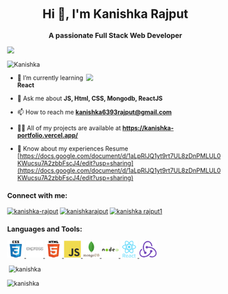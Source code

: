
<h1 align="center">Hi 👋, I'm Kanishka Rajput </h1>
<h3 align="center">A passionate Full Stack Web Developer</h3>
<a align="center" href="https://github.com/shikha-max/readme-typing-svg"><img src="https://readme-typing-svg.herokuapp.com?lines=I'm+Aspiring+MERN+Stack+Developer;%20Enthusiastic%20and%20Motivated;I%20Always%20enjoy%20learning%20new%20things&center=true&width=800&height=60"></a>

<p align="left"> <img src="https://komarev.com/ghpvc/?username=rash6&label=Profile%20views&color=0e75b6&style=flat" alt="Kanishka" /> </p>

<img align="right" src="https://camo.githubusercontent.com/fae4b674aa5c53e9e47f1e52309676275b456869cbc75367e4118b0c9d8d3ae4/68747470733a2f2f6166702e6f72672e706b2f77702d636f6e74656e742f75706c6f6164732f323032312f30382f616d617a6f6e2d76612e676966" width="320px">

- 🌱 I’m currently learning **React**

- 💬 Ask me about **JS, Html, CSS, Mongodb, ReactJS**

- 📫 How to reach me **kanishka6393rajput@gmail.com**

- 👨‍💻 All of my projects are available at **https://kanishka-portfolio.vercel.app/**

- 📄 Know about my experiences Resume [https://docs.google.com/document/d/1aLpRlJQ1yt9rt7UL8zDnPMLUL0KWucsu7A2zbbFscJ4/edit?usp=sharing](https://docs.google.com/document/d/1aLpRlJQ1yt9rt7UL8zDnPMLUL0KWucsu7A2zbbFscJ4/edit?usp=sharing)

<h3 align="left">Connect with me:</h3>
<p align="left">
<a href="https://linkedin.com/in/kanishka-rajput" target="blank" rel="noreferrer"><img align="center" src="https://raw.githubusercontent.com/rahuldkjain/github-profile-readme-generator/master/src/images/icons/Social/linked-in-alt.svg" alt="kanishka-rajput" height="30" width="40" /></a>
<a href="https://www.hackerrank.com/KanishkaRajputdj" target="blank" rel="noreferrer"><img align="center" src="https://raw.githubusercontent.com/rahuldkjain/github-profile-readme-generator/master/src/images/icons/Social/hackerrank.svg" alt="kanishkarajput" height="30" width="40" /></a>
  <a href="https://leetcode.com/KanishkaRajputdj/" target="blank" rel="noreferrer"><img align="center" src="https://raw.githubusercontent.com/rahuldkjain/github-profile-readme-generator/master/src/images/icons/Social/leet-code.svg" alt="kanishka rajput1" height="30" width="40" /></a>
</p>

<h3 align="left">Languages and Tools:</h3>
<p align="left"> <a href="https://www.w3schools.com/css/" target="_blank" rel="noreferrer"> <img src="https://raw.githubusercontent.com/devicons/devicon/master/icons/css3/css3-original-wordmark.svg" alt="css3" width="40" height="40"/> </a> <a href="https://expressjs.com" target="_blank" rel="noreferrer"> <img src="https://raw.githubusercontent.com/devicons/devicon/master/icons/express/express-original-wordmark.svg" alt="express" width="40" height="40"/> </a> <a href="https://www.w3.org/html/" target="_blank" rel="noreferrer"> <img src="https://raw.githubusercontent.com/devicons/devicon/master/icons/html5/html5-original-wordmark.svg" alt="html5" width="40" height="40"/> </a> <a href="https://developer.mozilla.org/en-US/docs/Web/JavaScript" target="_blank" rel="noreferrer"> <img src="https://raw.githubusercontent.com/devicons/devicon/master/icons/javascript/javascript-original.svg" alt="javascript" width="40" height="40"/> </a> <a href="https://www.mongodb.com/" target="_blank" rel="noreferrer"> <img src="https://raw.githubusercontent.com/devicons/devicon/master/icons/mongodb/mongodb-original-wordmark.svg" alt="mongodb" width="40" height="40"/> </a> <a href="https://nodejs.org" target="_blank" rel="noreferrer"> <img src="https://raw.githubusercontent.com/devicons/devicon/master/icons/nodejs/nodejs-original-wordmark.svg" alt="nodejs" width="40" height="40"/> </a> <a href="https://reactjs.org/" target="_blank" rel="noreferrer"> <img src="https://raw.githubusercontent.com/devicons/devicon/master/icons/react/react-original-wordmark.svg" alt="react" width="40" height="40"/> </a> <a href="https://redux.js.org" target="_blank" rel="noreferrer"> <img src="https://raw.githubusercontent.com/devicons/devicon/master/icons/redux/redux-original.svg" alt="redux" width="40" height="40"/> </a> </p>

<p><img align="left" src="https://github-readme-stats.vercel.app/api/top-langs?username=KanishkaRajputd&show_icons=true&locale=en&layout=compact" alt="" /></p>

<p>&nbsp;<img align="center" src="https://github-readme-stats.vercel.app/api?username=KanishkaRajputd&show_icons=true&locale=en" alt="kanishka" /></p>

<p><img align="center" src="https://github-readme-streak-stats.herokuapp.com/?user=KanishkaRajputd&" alt="kanishka" /></p>

